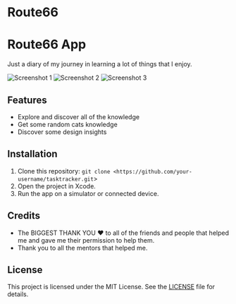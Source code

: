 # Route66

# Route66 App

Just a diary of my journey in learning a lot of things that I enjoy.

![Screenshot 1](https://github.com/user-attachments/assets/6a9587e0-8866-4995-8614-c05e5174017b)
![Screenshot 2](https://github.com/user-attachments/assets/37ff393f-573a-48cd-8d5a-9e6d3cf6d3f7)
![Screenshot 3](https://github.com/user-attachments/assets/62e2fb68-c7a7-46d5-815c-b4a4085f6a77)


## Features
- Explore and discover all of the knowledge 
- Get some random cats knowledge
- Discover some design insights

## Installation
1. Clone this repository: `git clone <https://github.com/your-username/tasktracker.git`>
2. Open the project in Xcode.
3. Run the app on a simulator or connected device.

## Credits
- The BIGGEST THANK YOU ❤️ to all of the friends and people that helped me and gave me their permission to help them.
- Thank you to all the mentors that helped me.

## License
This project is licensed under the MIT License. See the [LICENSE](LICENSE) file for details.
